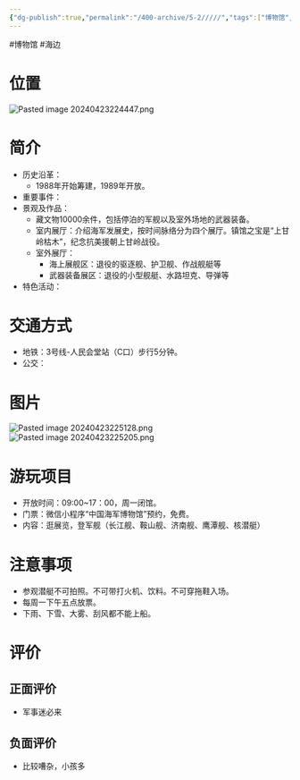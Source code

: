 ```yaml
---
{"dg-publish":true,"permalink":"/400-archive/5-2/////","tags":["博物馆","海边"]}
---
```


#博物馆 #海边 
# 位置
![Pasted image 20240423224447.png](/img/user/800-%E5%85%B6%E4%BB%96/801-%E5%9B%BE%E7%89%87/Pasted%20image%2020240423224447.png)
# 简介
- 历史沿革：
	- 1988年开始筹建，1989年开放。
- 重要事件：
- 景观及作品：
	- 藏文物10000余件，包括停泊的军舰以及室外场地的武器装备。
	- 室内展厅：介绍海军发展史，按时间脉络分为四个展厅。镇馆之宝是“上甘岭枯木”，纪念抗美援朝上甘岭战役。
	- 室外展厅：
		- 海上展舰区：退役的驱逐舰、护卫舰、作战舰艇等
		- 武器装备展区：退役的小型舰艇、水路坦克、导弹等
- 特色活动：
# 交通方式
- 地铁：3号线-人民会堂站（C口）步行5分钟。
- 公交：
# 图片
![Pasted image 20240423225128.png](/img/user/800-%E5%85%B6%E4%BB%96/801-%E5%9B%BE%E7%89%87/Pasted%20image%2020240423225128.png)
![Pasted image 20240423225205.png](/img/user/800-%E5%85%B6%E4%BB%96/801-%E5%9B%BE%E7%89%87/Pasted%20image%2020240423225205.png)
# 游玩项目
- 开放时间：09:00~17：00，周一闭馆。
- 门票：微信小程序“中国海军博物馆”预约，免费。
- 内容：逛展览，登军舰（长江舰、鞍山舰、济南舰、鹰潭舰、核潜艇）
# 注意事项
- 参观潜艇不可拍照。不可带打火机、饮料。不可穿拖鞋入场。
- 每周一下午五点放票。
- 下雨、下雪、大雾、刮风都不能上船。
# 评价
## 正面评价
- 军事迷必来
## 负面评价
- 比较嘈杂，小孩多